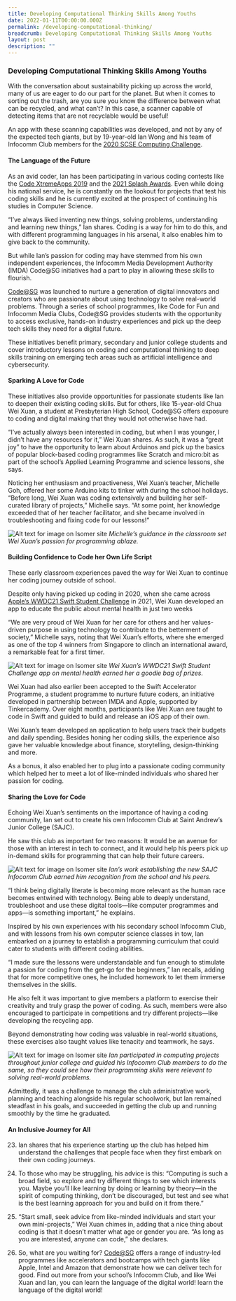 ```yaml
---
title: Developing Computational Thinking Skills Among Youths
date: 2022-01-11T00:00:00.000Z
permalink: /developing-computational-thinking/
breadcrumb: Developing Computational Thinking Skills Among Youths
layout: post
description: ""
---
```


### Developing Computational Thinking Skills Among Youths

With the conversation about sustainability picking up across the world, many of us are eager to do our part for the planet. But when it comes to sorting out the trash, are you sure you know the difference between what can be recycled, and what can’t? In this case, a scanner capable of detecting items that are not recyclable would be useful!

An app with these scanning capabilities was developed, and not by any of the expected tech giants, but by 19-year-old Ian Wong and his team of Infocomm Club members for the [2020 SCSE Computing Challenge](https://www.ntu.edu.sg/scse/news-events/news/detail/scse-computing-challenge-2020).

#### **The Language of the Future**

As an avid coder, Ian has been participating in various coding contests like the [Code XtremeApps 2019](https://www.imda.gov.sg/news-and-events/events-listing/Code-XtremeApps-2019) and the [2021 Splash Awards](https://www.scs.org.sg/awards/splash). Even while doing his national service, he is constantly on the lookout for projects that test his coding skills and he is currently excited at the prospect of continuing his studies in Computer Science.

“I’ve always liked inventing new things, solving problems, understanding and learning new things,” Ian shares. Coding is a way for him to do this, and with different programming languages in his arsenal, it also enables him to give back to the community.
 
But while Ian’s passion for coding may have stemmed from his own independent experiences, the Infocomm Media Development Authority (IMDA) Code@SG initiatives had a part to play in allowing these skills to flourish.

[Code@SG](https://codesg.imda.gov.sg/) was launched to nurture a generation of digital innovators and creators who are passionate about using technology to solve real-world problems. Through a series of school programmes, like Code for Fun and Infocomm Media Clubs, Code@SG provides students with the opportunity to access exclusive, hands-on industry experiences and pick up the deep tech skills they need for a digital future.

These initiatives benefit primary, secondary and junior college students and cover introductory lessons on coding and computational thinking to deep skills training on emerging tech areas such as artificial intelligence and cybersecurity.

#### **Sparking A Love for Code**

These initiatives also provide opportunities for passionate students like Ian to deepen their existing coding skills. But for others, like 15-year-old Chua Wei Xuan, a student at Presbyterian High School, Code@SG offers exposure to coding and digital making that they would not otherwise have had.

“I’ve actually always been interested in coding, but when I was younger, I didn’t have any resources for it,” Wei Xuan shares. As such, it was a “great joy” to have the opportunity to learn about Arduinos and pick up the basics of popular block-based coding programmes like Scratch and micro:bit as part of the school’s Applied Learning Programme and science lessons, she says.

Noticing her enthusiasm and proactiveness, Wei Xuan’s teacher, Michelle Goh, offered her some Arduino kits to tinker with during the school holidays. “Before long, Wei Xuan was coding extensively and building her self-curated library of projects,” Michelle says. “At some point, her knowledge exceeded that of her teacher facilitator, and she became involved in troubleshooting and fixing code for our lessons!”

![Alt text for image on Isomer site](/images/digitalfuture01.png)
*Michelle’s guidance in the classroom set Wei Xuan’s passion for programming ablaze.*
#### **Building Confidence to Code her Own Life Script**

These early classroom experiences paved the way for Wei Xuan to continue her coding journey outside of school.

Despite only having picked up coding in 2020, when she came across [Apple’s WWDC21 Swift Student Challenge](https://developer.apple.com/wwdc21/swift-student-challenge/) in 2021, Wei Xuan developed an app to educate the public about mental health in just two weeks

“We are very proud of Wei Xuan for her care for others and her values-driven purpose in using technology to contribute to the betterment of society,” Michelle says, noting that Wei Xuan’s efforts, where she emerged as one of the top 4 winners from Singapore to clinch an international award, a remarkable feat for a first timer. 

![Alt text for image on Isomer site](/images/digitalfuture02.png)
*Wei Xuan’s WWDC21 Swift Student Challenge app on mental health earned her a goodie bag of prizes.*

Wei Xuan had also earlier been accepted to the Swift Accelerator Programme, a student programme to nurture future coders, an initiative developed in partnership between IMDA and Apple, supported by Tinkercademy. Over eight months, participants like Wei Xuan are taught to code in Swift and guided to build and release an iOS app of their own.

Wei Xuan’s team developed an application to help users track their budgets and daily spending. Besides honing her coding skills, the experience also gave her valuable knowledge about finance, storytelling, design-thinking and more. 

As a bonus, it also enabled her to plug into a passionate coding community which helped her to meet a lot of like-minded individuals who shared her passion for coding.
#### **Sharing the Love for Code**

Echoing Wei Xuan’s sentiments on the importance of having a coding community, Ian set out to create his own Infocomm Club at Saint Andrew’s Junior College (SAJC).

He saw this club as important for two reasons: It would be an avenue for those with an interest in tech to connect, and it would help his peers pick up in-demand skills for programming that can help their future careers. 
 
![Alt text for image on Isomer site](/images/digitalfuture03.png)
*Ian’s work establishing the new SAJC Infocomm Club earned him recognition from the school and his peers.*

“I think being digitally literate is becoming more relevant as the human race becomes entwined with technology. Being able to deeply understand, troubleshoot and use these digital tools—like computer programmes and apps—is something important,” he explains.

Inspired by his own experiences with his secondary school Infocomm Club, and with lessons from his own computer science classes in tow, Ian embarked on a journey to establish a programming curriculum that could cater to students with different coding abilities.

“I made sure the lessons were understandable and fun enough to stimulate a passion for coding from the get-go for the beginners,” Ian recalls, adding that for more competitive ones, he included homework to let them immerse themselves in the skills. 

He also felt it was important to give members a platform to exercise their creativity and truly grasp the power of coding. As such, members were also encouraged to participate in competitions and try different projects—like developing the recycling app. 

Beyond demonstrating how coding was valuable in real-world situations, these exercises also taught values like tenacity and teamwork, he says.

![Alt text for image on Isomer site](/images/digitalfuture04.png)
*Ian participated in computing projects throughout junior college and guided his Infocomm Club members to do the same, so they could see how their programming skills were relevant to solving real-world problems.*

Admittedly, it was a challenge to manage the club administrative work, planning and teaching alongside his regular schoolwork, but Ian remained steadfast in his goals, and succeeded in getting the club up and running smoothly by the time he graduated.
#### **An Inclusive Journey for All**

23.	Ian shares that his experience starting up the club has helped him understand the challenges that people face when they first embark on their own coding journeys.

24.	To those who may be struggling, his advice is this: “Computing is such a broad field, so explore and try different things to see which interests you. Maybe you’ll like learning by doing or learning by theory—in the spirit of computing thinking, don’t be discouraged, but test and see what is the best learning approach for you and build on it from there.”

25.	“Start small, seek advice from like-minded individuals and start your own mini-projects,” Wei Xuan chimes in, adding that a nice thing about coding is that it doesn’t matter what age or gender you are.  “As long as you are interested, anyone can code,” she declares.

26.	So, what are you waiting for? [Code@SG](https://codesg.imda.gov.sg) offers a range of industry-led programmes like accelerators and bootcamps with tech giants like Apple, Intel and Amazon that demonstrate how we can deliver tech for good. Find out more from your school’s Infocomm Club, and like Wei Xuan and Ian, you can learn the language of the digital world!
learn the language of the digital world!
